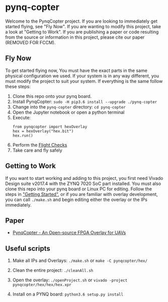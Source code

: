 # pynq-copter
Welcome to the PynqCopter project. If you are looking to immediately get started flying, see "Fly Now". If you are wanting to modify this project, take a look at "Getting to Work". If you are publishing a paper or code resulting from the source or information in this project, please cite our paper (REMOVED FOR FCCM).

## Fly Now
To get started flying now, You must have the exact parts in the same physical configuration we used. If your system is in any way different, you must modify the project to suit your system. If everything is the same follow these steps:
1. Clone this repo onto your pynq board.
2. Install PynqCopter: ```sudo -H pip3.6 install --upgrade ./pynq-copter```
2. Change into the ```pynq-copter``` directory: ```cd pynq-copter```
3. Open the Jupyter notebook or open a python terminal
4. Execute:
   ```
   from pynqcopter import hexOverlay
   hex = hexOverlay("hex.bit")
   hex.run()
   ```
5. Perform the [Flight Checks](https://github.com/UCSD-E4E/pynq-copter/wiki/Flight-Instructions)
6. Take care and fly safely

## Getting to Work
If you want to start working and adding to this project, you first need Vivado Design suite v2017.4 with the ZYNQ 7020 SoC part installed. You must also clone this repo into your pynq board or Linux PC for editing. Follow the steps in ["Getting Started"](https://github.com/UCSD-E4E/pynq-copter/wiki/Getting-Started), or if you are familiar with overlay development, you can call ```./make.sh``` and begin editing either the overlay or the IPs immediately.


## Paper 

 - [PynqCopter - An Open-source FPGA Overlay for UAVs](https://ieeexplore.ieee.org/stamp/stamp.jsp?arnumber=8622102)

## Useful scripts
1. Make all IPs and Overlays: ```./make.sh``` or ```make -C pynqcopter/hex/```

2. Clean the entire project: ```./cleanAll.sh```

3. Open the overlay: ```./openProject.sh``` or ```vivado -project pynqcopter/hex/hex/hex.xpr```

4. Install on a PYNQ board: ```python3.6 setup.py install```
